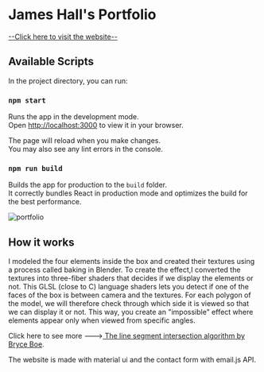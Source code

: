 # James Hall's Portfolio

[--Click here to visit the website--](https://impossible-box.vercel.app/)

## Available Scripts

In the project directory, you can run:

### `npm start`

Runs the app in the development mode.\
Open [http://localhost:3000](http://localhost:3000) to view it in your browser.

The page will reload when you make changes.\
You may also see any lint errors in the console.

### `npm run build`

Builds the app for production to the `build` folder.\
It correctly bundles React in production mode and optimizes the build for the best performance.




![portfolio](https://user-images.githubusercontent.com/95545311/162567337-41ca99e6-ebc4-40fc-a240-a853e0d85dfb.gif)




## How it works

I modeled the four elements inside the box and created their textures using a process called baking in Blender.
To create the effect,I converted the textures into three-fiber shaders that decides if we display the elements or not. This GLSL (close to C) language shaders lets you detect if one of the faces of the box is between camera and the textures. For each polygon of the model, we will therefore check through which side it is viewed so that we can display it or not. This way, you create an "impossible" effect where elements appear only when viewed from specific angles.

Click here to see more --->[ The line segment intersection algorithm by Bryce Boe](https://bryceboe.com/2006/10/23/line-segment-intersection-algorithm/).

The website is made with material ui and the contact form with email.js API.

